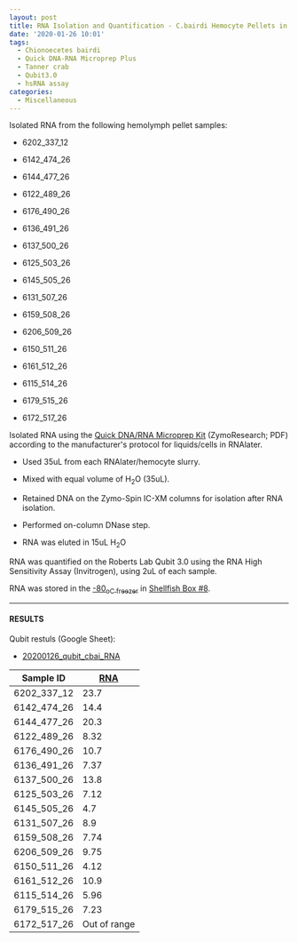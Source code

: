 ```yaml
---
layout: post
title: RNA Isolation and Quantification - C.bairdi Hemocyte Pellets in RNAlater
date: '2020-01-26 10:01'
tags:
  - Chionoecetes bairdi
  - Quick DNA-RNA Microprep Plus
  - Tanner crab
  - Qubit3.0
  - hsRNA assay
categories:
  - Miscellaneous
---
```

Isolated RNA from the following  hemolymph pellet samples:

- 6202_337_12

- 6142_474_26

- 6144_477_26

- 6122_489_26

- 6176_490_26

- 6136_491_26

- 6137_500_26

- 6125_503_26

- 6145_505_26

- 6131_507_26

- 6159_508_26

- 6206_509_26

- 6150_511_26

- 6161_512_26

- 6115_514_26

- 6179_515_26

- 6172_517_26

Isolated RNA using the [Quick DNA/RNA Microprep Kit](https://github.com/RobertsLab/resources/blob/master/protocols/Commercial_Protocols/ZymoResearch_quick-dna-rna_microprep_plus_kit_20190411.pdf) (ZymoResearch; PDF) according to the manufacturer's protocol for liquids/cells in RNAlater.

- Used 35uL from each RNAlater/hemocyte slurry.

- Mixed with equal volume of H<sub>2</sub>O (35uL).

- Retained DNA on the Zymo-Spin IC-XM columns for isolation after RNA isolation.

- Performed on-column DNase step.

- RNA was eluted in 15uL H<sub>2</sub>O

RNA was quantified on the Roberts Lab Qubit 3.0 using the RNA High Sensitivity Assay (Invitrogen), using 2uL of each sample.

RNA was stored in the [-80<sub>o</sup>C freezer](http://b.link/srlab-80C) in [Shellfish Box #8](https://docs.google.com/spreadsheets/d/1ax6C-muxUTXxFEtfWdswBvueLhmxZzmwZcO2ur-0q-Q/edit#gid=1794729843).

---

#### RESULTS

Qubit restuls (Google Sheet):

- [20200126_qubit_cbai_RNA](https://docs.google.com/spreadsheets/d/1KTqkx4s1eZG2Y0gtqHvW9J9h9ebRBTYZp35NzlQCsMs/edit?usp=sharing)


| Sample ID   | [RNA](ng/uL) |
|-------------|--------------|
| 6202_337_12 | 23.7         |
| 6142_474_26 | 14.4         |
| 6144_477_26 | 20.3         |
| 6122_489_26 | 8.32         |
| 6176_490_26 | 10.7         |
| 6136_491_26 | 7.37         |
| 6137_500_26 | 13.8         |
| 6125_503_26 | 7.12         |
| 6145_505_26 | 4.7          |
| 6131_507_26 | 8.9          |
| 6159_508_26 | 7.74         |
| 6206_509_26 | 9.75         |
| 6150_511_26 | 4.12         |
| 6161_512_26 | 10.9         |
| 6115_514_26 | 5.96         |
| 6179_515_26 | 7.23         |
| 6172_517_26 | Out of range |
